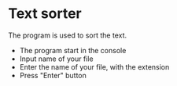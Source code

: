 # Text sorter   
The program is used to sort the text.

- The program start in the console    
- Input name of your file     
- Enter the name of your file, with the extension    
- Press "Enter" button    



